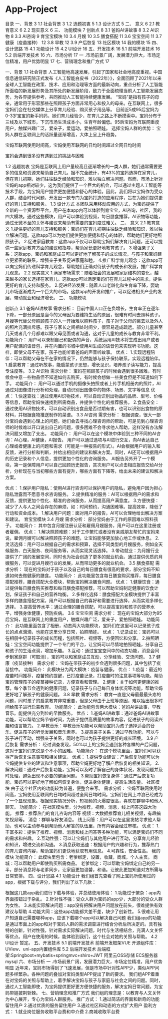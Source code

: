 # App-Project
目录
一、背景	3
1.1 社会背景	3
1.2 选题初衷	5
1.3 设计方式	5
二、 意义	6
2.1 教育意义	6
2.2 现实意义	6
三、 功能模块	7
创新点	8
3.1 爸妈AI讲故事	8
3.2 AI识物	8
3.3 AI咨询	9
育宝宝模块	10
3.4 月嫂	10
3.5 膳食搭配	11
3.6 宝宝空间	11
3.7 健康（疫苗接种）	12
3.8 早教	12
3.9 产后恢复	13
社区模块	14
我的模块	15
四、设计思路	15
4.1 功能设计	15
4.2 UI设计	16
五、开发技术	16
5.1 前端开发技术	16
5.2 后端开发技术	16
六、市场分析	17
一 .市场前景广阔，发展潜力巨大，市场定位精准，用户优势明显	17
七、营销理念和推广方式	17




一、背景
1.1 社会背景
 人工智能地高速发展，引起了国家和社会地高度重视。中国信息通信研究院正式发布《人工智能白皮书（2022年）》，全面回顾了2021年以来全球人工智能在政策、技术、应用和治理等方面的最新动向，重点分析了人工智能所面临的新发展形势及其所处的新发展阶段，致力于全面梳理当前人工智能发展态势，为各界提供参考，共同推动人工智能持续健康发展。
“宝妈”是指有孩子的母亲，通常用于形容那些在照顾孩子方面非常用心和投入的母亲。在互联网上，很多宝妈们会在社交媒体上分享育儿经验、购买孩子用品等。
 目前近5成95后宝妈为0-3岁宝宝的新手妈妈，她们育儿经验少，在育儿之路上不断摸索中。宝妈分布于三线及以下城市，下沉市场生活成本小，生育年龄偏低。95后宝妈为互联网重度用户，触媒兴趣广泛，爱亲子，爱运动，爱拍照晒娃。
选择宝妈人群的优势：
 宝妈人群在互联网上的活跃量逐渐增高，大体上呈上升趋势。


宝妈互联网使用时间高，宝妈使用互联网的日均时间超过全网日均时间


宝妈会遇到很多没有遇到过的挑战与困难



1.2 选题初衷
 宝妈是互联网上用户量较高且逐渐增长的一类人群，她们通常需要更多的信息和资源来帮助自己育儿。据不完全统计，有43%的宝妈选择在家育儿，但在育儿初期，她们往往缺乏经验和知识，难以独立解决问题。然而，市场上针对宝妈的app相对较少，这为我们提供了一个巨大的机会，可以通过主题人工智能等技术手段，为宝妈用户提供更加便捷和舒心的体验。因此，我们将以宝妈作为受众人群，结合时代问题，开发出一款专门为宝妈打造的应用程序，旨在为她们提供更好的育儿支持和服务。
1.3 设计方式
 本团队采用移动应用的方式，为宝妈提供了全新的一个资源型平台，用户在本app内可以体验到育宝宝，AI咨询，社区，我的四大模块。通过这些模块，用户可以体验到视频，每日膳食推荐，AI识物等功能，通过无微不至的关怀与建议来帮助有需要的宝妈度过难关。
二、 意义
2.1 教育意义
1.提供更好的育儿支持和服务：宝妈们在育儿初期往往缺乏经验和知识，难以独立解决问题。这款app可以为她们提供更加便捷和舒心的体验，帮助她们更好地照顾孩子。
2.促进家庭教育：这款app不仅可以帮助宝妈们解决育儿问题，还可以提供一些家庭教育方面的建议和指导，帮助家长更好地教育孩子。
3.增强亲子关系：这款app，宝妈和家庭成员可以更好地了解孩子的成长情况，与孩子和宝妈建立更紧密的联系，增强亲子关系促进家庭和睦。
4.推广科学育儿观念：这款app可以向宝妈们传递科学育儿观念，帮助她们正确对待孩子的成长和发展，推广科学育儿观念。
2.2 现实意义
1.满足市场需求：随着社会的发展和家庭结构的变化，越来越多的家长选择在家育儿。这款app可以满足宝妈们在育儿过程中的需求，提供更好的育儿支持和服务。
2.促进经济发展：随着人口老龄化和生育率下降，婴幼儿市场逐渐成为一个巨大的市场。这款app的开发和推广，可以促进相关产业的发展，带动就业和经济增长。
三、 功能模块


创新点
3.1 爸妈AI讲故事
需求分析：
 目前中国人口正在负增长，生育率正在逐年下降，一部分原因是当今的父母因为要维持生活的原因，很难有时间去照料孩子。月嫂等代替父母照顾孩子的人一开始难以照料孩子，孩子对于父母的离去以及外人的照片充满排斥感。孩子与家长之间相处时间少，很容易造成疏远。部分儿童甚至几天或者几个月都难以跟父母见面或者沟通，这对于儿童的成长与教育非常不利。
功能简介：
用户可以录制自己和配偶的声音，系统运用AI技术将生成出用户或者用户配偶的语音包，并在内置的书城中使用AI生成的语音包来实现听书功能。这样，即使父母不在家，孩子也能听着爸妈的声音听故事。
优点：
1.实现远程陪伴：可以帮助父母在不在家的情况下，仍然能够与孩子保持联系，实现远程陪伴。
1.启蒙教育：通过听故事，能启蒙孩子思想，增长见识，培养孩子读写能力，提高专注度等。
3.2 AI识物
需求分析：
 宝妈在照顾孩子的时候会遇到很多困难，有时候会中意一些物品但不知道如何去购买，有时候会想做一些美食但是不知道如何下手。
功能简介：
 用户可以通过手机的摄像头拍照或者上传手机相册内的照片，AI通过对图像进行分析和处理，自动识别出图像中的物体、场景、文字等信息
优点：
1.快速查找：通过使用AI识物技术，可以自动识别出物品的品牌、型号、价格等信息，帮助宝妈快速找到所需商品，并提供个性化的推荐服务。
2.食品安全：通过使用AI识物技术，可以自动识别出食品是否过期有害，也可以识别出食物的原材料，并根据食物推送制作的菜谱。
3.3 AI咨询
需求分析：
 根据调查，很大一部分宝妈会遇到心理上的问题，她们会去寻找心理咨询师的帮助，可是见到心理咨询师的时候难以开口说出自己的问题，很多困难不会寻求他人帮助，这样没有办法解决问题又增加了支出。
功能简介：
 用户可以在这个模块中体验到三种不同的AI咨询：AI心理，AI健康，AI报告。
 用户可以通过选项与AI进行交互，向AI表达自己心理或者健康上的问题和需求（可能是一种报告的形式）。AI会根据用户的输入和反馈，进行分析和判断，并给出相应的建议和解决方案。同时，AI还可以根据用户的历史记录和个人信息，提供更加个性化的咨询服务。
 AI报告另外开了一个模块，第一是保障用户可以自己回顾历史报告，其次用户可以点击相应报告交给AI分析，分析现在与当初哪些方面有提升，哪些方面有下降等，给出未来的建议和解决方案。

优点：
1.保护用户隐私：使用AI进行咨询可以保护用户的隐私，避免用户因为担心隐私泄露而不愿意寻求咨询服务。
2.提供精准的服务：AI可以根据用户的需求和反馈，提供更加个性化、精准的咨询服务，从而提高用户满意度。
3.方便快捷：减少了人与人之间会存在的麻烦，如：时间预约，沟通困难等。提高效率，降低了行动和资金成本。
1.解决用户问题：面对用户的报告，AI可以合理地给出解决方案和建议。
育宝宝模块
3.4 月嫂
需求分析：
部分宝妈由于工作的原因难以照料孩子。
功能简介：
其中包含月嫂注册认证和雇佣月嫂服务，用户可以在这里注册或者雇佣。
优点：
1.解决照顾难题：对于工作繁忙或者没有亲戚朋友帮忙的宝妈来说，雇佣月嫂可以解决照顾孩子的难题，让宝妈能够更加放心地工作或休息。
2.灵活选择：用户可以根据自己的需求和预算，选择不同类型的月嫂服务，例如全天候服务、白天服务、夜间服务等，从而实现灵活选择。
3.带动就业：为月嫂行业提供了广阔的发展空间，同时也为社会创造了更多的就业机会。通过提供优质的月嫂服务，可以促进月嫂行业的发展，从而带动更多的就业机会。
3.5 膳食搭配
需求分析：
 现在的宝妈对于孩子以及自己的每日膳食有很高的要求，部分宝妈不知道如何去做健康的膳食。
功能简介：
 此功能里包含每日膳食购买推荐，每日膳食搭配推荐，膳食搭配大全模块，帮助宝妈解决膳食问题。
优点：
1.健康饮食：通过提供每日膳食购买推荐和每日膳食搭配推荐，可以帮助宝妈制定健康的饮食计划，保证孩子和自己的营养均衡。
2.多样化选择：膳食搭配大全模块提供了丰富多样的膳食搭配方案，用户可以根据自己的喜好和需要进行选择，从而实现多样化选择。
3.提高营养水平：通过合理的膳食搭配，可以提高宝妈和孩子的营养水平，增强身体健康，预防疾病。
3.6 宝宝空间
需求分析：
 现在的宝妈大部分为95后宝妈，是互联网上的重度用户，触媒兴趣广泛，爱亲子，爱拍照晒娃。
功能简介：
 此功能里面包含了相册，动态两大功能模块，宝妈们在这里可以记录孩子成长的点点滴滴，也能在这里分享日常，拍照晒娃。
优点：
1.记录成长：宝妈可以在相册中记录孩子的成长历程，包括照片、视频等，方便回忆和分享。
2.拍照晒娃：宝宝空间功能提供了一个专门的平台，让宝妈可以尽情地拍照晒娃，分享自己和孩子的生活点滴，增加乐趣。
3.互动：通过宝宝空间中的动态功能，消息会同步到家庭群（可取消），宝妈可以和家庭成员互动，分享经验、交流问题。
3.7 健康（疫苗接种）
需求分析：
 宝妈在带孩子的初步会遇到很多问题，其中包括了疫苗接中。
功能简介：
此模块分为两大模块：疫苗与健康。
优点：
1.疫苗：最近的疫苗时间推荐，疫苗预约提醒，已打疫苗记录，打疫苗时的注意事项等功能。帮助宝妈管理孩子的疫苗接种记录，方便查看和管理。
2.健康：关于如何更健康的推荐，每个季节会遇到的健康问题，记录孩子与自己每日身体状况等功能。帮助宝妈更好地了解孩子的健康问题。
3.8 早教
 需求分析：
 教育一直是父母最最最头疼的问题，同时孩子的启蒙教育非常重要，但是父母由于上班等原因，难以抽出很多时间给孩子进行启蒙教育。
功能简介：
 此功能包含两大模块：爸妈AI讲故事，早教音乐。能提供充分到位的早教服务。
优点：
1.爸妈AI讲故事：通过爸妈AI讲故事功能，可以帮助宝妈节省时间，为孩子提供高质量的故事内容，促进孩子的阅读兴趣和语言能力。
2.早教音乐：早教音乐功能可以帮助宝妈为孩子选择适合的音乐，促进孩子的听觉发展和音乐素养。
3.提高亲子关系：通过早教功能，可以与孩子进行互动，增强亲子关系，同时也可以为孩子提供更好的成长环境。
3.9 产后恢复
需求分析：
 经过调查发现，50%以上的宝妈会遇到各种各样的产后问题，这对于宝妈们来说是个不小的困难。
功能简介：
 在这个模块里面，宝妈们可以获得产后恢复注意事项和相关建议。
优点：
1.提供专业建议：产后恢复功能可以为宝妈提供专业的建议和注意事项，帮助宝妈更好地了解产后恢复的相关知识。
2.解决问题：通过产后恢复功能，宝妈可以及时了解自己的身体状况，发现问题并及时处理，避免出现不必要的健康问题。
3.帮助宝妈恢复身体：通过产后恢复功能，宝妈可以更好地了解如何恢复身体，促进身体健康，提高生活质量。
社区模块
由于这个社区内的功能较为普遍，便整合来写。
需求分析：
 宝妈互联网使用时间高，宝妈使用互联网的日均时间超过全网日均时间。宝妈们在网上冲浪已经成为了一个显现现象。根据现实情况分析，短视频的火爆度很高，喜欢在群聊中和他人聊天。
功能简介：
 在社区模块里，分为推荐，视频，消息，线上问答这四大功能。
 推荐：推荐热门的育儿咨询内容等
 视频：大数据推荐育儿相关视频，有趣搞笑视频等。
 消息：群聊与好友消息。
 线上问答：用户可以在这里发帖寻求他人帮助，也可以主动参与到帮助他人解答的队伍里，所有内容会经过审核。
优点：
1.丰富多彩：提供了推荐、视频、消息和线上问答等多种功能，可以满足宝妈们不同的需求和兴趣。
2.互动性强：可以让宝妈们与其他用户进行互动，分享育儿经验和知识，增进交流和沟通。
3.消息获取迅速：根据用户的兴趣和行为，推荐热门的育儿咨询内容，帮助宝妈们更快地获取有用信息。
4.可靠性，安全性高。
我的模块
功能简介：
 此模块里包含：老爹绑定，设置，收藏，商城，个人主页。
 商城：可以帮助用户即使购买所需商品。
 老爹绑定：可以帮助宝妈绑定自己的另一半，部分消息将与老爹同步，让家庭更加温馨，和谐。让彼此更加知道对方所需与日常安排。
四、设计思路
4.1 功能设计
 我们组首先查看了网上宝妈所使用过的app，根据下载与评分，我们列出了以下几款：


 根据这几款app我们进行下载与体验，并总结使用体验：
1.功能过于繁杂：app内界面按钮过于杂乱。
2.针对性不强：受众人群为宝妈的app少，大部分的受众人群为女性。
3.未能实际解决问题：app没有把解决用户问题放在前头，很难提供有效建议与帮助
4.功能大同：这些app功能都大差不差，缺少了创新性。
5.很难让用户知道自己需要哪种app，应该下载哪个app可以解决自己问题
我们组app的功能是通过市面上的app和对于宝妈人群的需求调查进行结合分析后所决定的。具有独特的创新，针对性强，针对需求实际解决问题，时代与生活相结合，充满人文关怀等优点。用户在使用的时候，能体验到我们，这个社会对她的关照与帮助。
4.2 UI设计
 暂定。
五、开发技术
5.1 前端开发技术
前端开发框架VUE
开源组件库：UView、uni-app内置组件库
5.2 后端开发技术
后端框架:Springboot+mybatis+springmvc+shiro+JWT
阿里云OSS存储
ECS服务器
mysql
六、市场分析
一 .市场前景广阔，发展潜力巨大，市场定位精准，用户优势明显
 近年来，宝妈市场得到了飞速发展，但是市场中针对性APP少，类似APP问题多样繁杂。各种问题的叠加对宝妈类型APP提出了新的要求。
 我们组APP着重在对宝妈的关照与帮助上，着手解决宝妈与孩子与家庭与社会之间的问题。同时，通过人工智能即使，为宝妈提供更好更方便快捷的服务，解决宝妈日常问题，为宝妈带娃披荆斩棘。
七、营销理念和推广方式
 我们组的理念是：以教育与人文关怀为中心展开，专心为宝妈人群服务。
 推广方式：
1.通过简洁的界面和新奇的功能留住用户
2.通过优质的服务留住用户
3.通过社区和动态的方式扩大用户
 盈利方式：
1.就业岗位服务收取平台费和中介费
2.商城收取平台费

